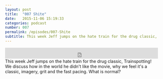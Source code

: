 ```yaml
---
layout: post
title:  "007 Shite"
date:   2015-11-06 15:19:33
categories: podcast
number: 007
permalink: /episodes/007-Shite
subtitle: This week Jeff jumps on the hate train for the drug classic, Trainspotting! We discuss how in the world he didn't like the movie, why we feel it's a classic, imagery, grit and the fast pacing. What is normal?
---
```


<iframe frameborder='0' height='36px' scrolling='no' seamless src='https://simplecast.fm/e/19697?style=dark' width='100%'></iframe>

<br>
<span class="episode_text">
This week Jeff jumps on the hate train for the drug classic, Trainspotting! We discuss how in the world he didn't like the movie, why we feel it's a classic, imagery, grit and the fast pacing. What is normal?
</span>
<br><br>
